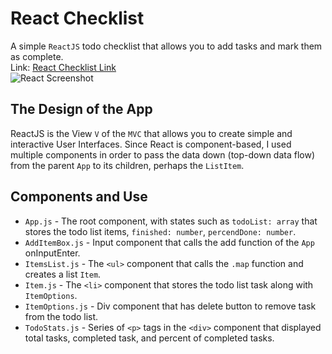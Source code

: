 # React Checklist
A simple `ReactJS` todo checklist that allows you to add tasks and mark them as complete.  
Link: [React Checklist Link](https://narulakeshav.com/react-checklist)  
![React Screenshot](https://i.imgur.com/RNKurFs.png)

## The Design of the App
ReactJS is the View `V` of the `MVC` that allows you to create simple and interactive User Interfaces. Since React is component-based, I used multiple components in order to pass the data down (top-down data flow) from the parent `App` to its children, perhaps the `ListItem`.  
## Components and Use
- `App.js` - The root component, with states such as `todoList: array` that stores the todo list items, `finished: number`, `percendDone: number`.
- `AddItemBox.js` - Input component that calls the add function of the `App` onInputEnter.
- `ItemsList.js` - The `<ul>` component that calls the `.map` function and creates a list `Item`.
- `Item.js` - The `<li>` component that stores the todo list task along with `ItemOptions`.
- `ItemOptions.js` - Div component that has delete button to remove task from the todo list.
- `TodoStats.js` - Series of `<p>` tags in the `<div>` component that displayed total tasks, completed task, and percent of completed tasks.
